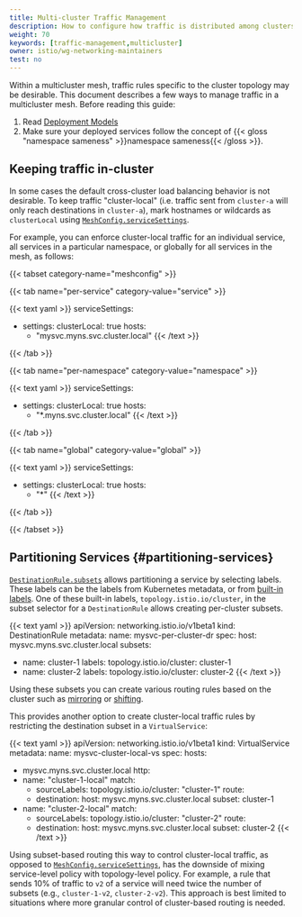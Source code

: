 ```yaml
---
title: Multi-cluster Traffic Management
description: How to configure how traffic is distributed among clusters in the mesh.
weight: 70
keywords: [traffic-management,multicluster]
owner: istio/wg-networking-maintainers
test: no
---
```


Within a multicluster mesh, traffic rules specific to the cluster topology may be desirable. This document describes
a few ways to manage traffic in a multicluster mesh. Before reading this guide:

1. Read [Deployment Models](/docs/ops/deployment/deployment-models/#multiple-clusters)
1. Make sure your deployed services follow the concept of {{< gloss "namespace sameness" >}}namespace sameness{{< /gloss >}}.

## Keeping traffic in-cluster

In some cases the default cross-cluster load balancing behavior is not desirable. To keep traffic "cluster-local" (i.e.
traffic sent from `cluster-a` will only reach destinations in `cluster-a`), mark hostnames or wildcards as `clusterLocal`
using [`MeshConfig.serviceSettings`](/docs/reference/config/istio.mesh.v1alpha1/#MeshConfig-ServiceSettings-Settings).

For example, you can enforce cluster-local traffic for an individual service, all services in a particular namespace, or globally for all services in the mesh, as follows:

{{< tabset category-name="meshconfig" >}}

{{< tab name="per-service" category-value="service" >}}

{{< text yaml >}}
serviceSettings:
- settings:
    clusterLocal: true
  hosts:
  - "mysvc.myns.svc.cluster.local"
{{< /text >}}

{{< /tab >}}

{{< tab name="per-namespace" category-value="namespace" >}}

{{< text yaml >}}
serviceSettings:
- settings:
    clusterLocal: true
  hosts:
  - "*.myns.svc.cluster.local"
{{< /text >}}

{{< /tab >}}

{{< tab name="global" category-value="global" >}}

{{< text yaml >}}
serviceSettings:
- settings:
    clusterLocal: true
  hosts:
  - "*"
{{< /text >}}

{{< /tab >}}

{{< /tabset >}}

## Partitioning Services {#partitioning-services}

[`DestinationRule.subsets`](/docs/reference/config/networking/destination-rule/#Subset) allows partitioning a service
by selecting labels. These labels can be the labels from Kubernetes metadata, or from [built-in labels](/docs/reference/config/labels/).
One of these built-in labels, `topology.istio.io/cluster`, in the subset selector for a `DestinationRule` allows
creating per-cluster subsets.

{{< text yaml >}}
apiVersion: networking.istio.io/v1beta1
kind: DestinationRule
metadata:
  name: mysvc-per-cluster-dr
spec:
  host: mysvc.myns.svc.cluster.local
  subsets:
  - name: cluster-1
    labels:
      topology.istio.io/cluster: cluster-1
  - name: cluster-2
    labels:
      topology.istio.io/cluster: cluster-2
{{< /text >}}

Using these subsets you can create various routing rules based on the cluster such as [mirroring](/docs/tasks/traffic-management/mirroring/)
or [shifting](/docs/tasks/traffic-management/traffic-shifting/).

This provides another option to create cluster-local traffic rules by restricting the destination subset in a `VirtualService`:

{{< text yaml >}}
apiVersion: networking.istio.io/v1beta1
kind: VirtualService
metadata:
  name: mysvc-cluster-local-vs
spec:
  hosts:
  - mysvc.myns.svc.cluster.local
  http:
  - name: "cluster-1-local"
    match:
    - sourceLabels:
        topology.istio.io/cluster: "cluster-1"
    route:
    - destination:
        host: mysvc.myns.svc.cluster.local
        subset: cluster-1
  - name: "cluster-2-local"
    match:
    - sourceLabels:
        topology.istio.io/cluster: "cluster-2"
    route:
    - destination:
        host: mysvc.myns.svc.cluster.local
        subset: cluster-2
{{< /text >}}

Using subset-based routing this way to control cluster-local traffic, as opposed to
[`MeshConfig.serviceSettings`](/docs/reference/config/istio.mesh.v1alpha1/#MeshConfig-ServiceSettings-Settings),
has the downside of mixing service-level policy with topology-level policy.
For example, a rule that sends 10% of traffic to `v2` of a service will need twice the
number of subsets (e.g., `cluster-1-v2`, `cluster-2-v2`).
This approach is best limited to situations where more granular control of cluster-based routing is needed.
